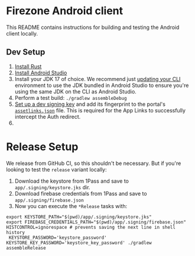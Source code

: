 # Firezone Android client

This README contains instructions for building and testing the Android client
locally.

## Dev Setup

1. [Install Rust](https://www.rust-lang.org/tools/install)
1. [Install Android Studio](https://developer.android.com/studio)
1. Install your JDK 17 of choice. We recommend just
   [updating your CLI](https://stackoverflow.com/questions/43211282/using-jdk-that-is-bundled-inside-android-studio-as-java-home-on-mac)
   environment to use the JDK bundled in Android Studio to ensure you're using
   the same JDK on the CLI as Android Studio.
1. Perform a test build: `./gradlew assembleDebug`
1. [Set up a dev signing key]() and add its fingerprint to the portal's
   [`assetlinks.json`](../../elixir/apps/web/priv/static/.well-known/assetlinks.json)
   file. This is required for the App Links to successfully intercept the Auth
   redirect.
1.

# Release Setup

We release from GitHub CI, so this shouldn't be necessary. But if you're looking
to test the `release` variant locally:

1. Download the keystore from 1Pass and save to `app/.signing/keystore.jks` dir.
1. Download firebase credentials from 1Pass and save to
   `app/.signing/firebase.json`
1. Now you can execute the `*Release` tasks with:

```shell
export KEYSTORE_PATH="$(pwd)/app/.signing/keystore.jks"
export FIREBASE_CREDENTIALS_PATH="$(pwd)/app/.signing/firebase.json"
HISTCONTROL=ignorespace # prevents saving the next line in shell history
 KEYSTORE_PASSWORD='keystore_password' KEYSTORE_KEY_PASSWORD='keystore_key_password' ./gradlew assembleRelease
```
